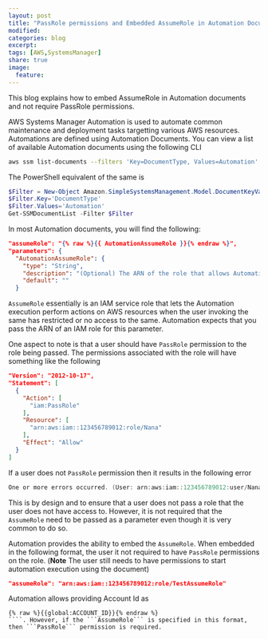 ```yaml
---
layout: post
title: "PassRole permissions and Embedded AssumeRole in Automation Documents"
modified:
categories: blog
excerpt:
tags: [AWS,SystemsManager]
share: true
image:
  feature:
---
```


This blog explains how to embed AssumeRole in Automation documents and not require PassRole permissions.

AWS Systems Manager Automation is used to automate common maintenance and deployment tasks targetting various AWS resources. Automations are defined using Automation Documents. You can view a list of available Automation documents using the following CLI

````sh
aws ssm list-documents --filters 'Key=DocumentType, Values=Automation'                
````

The PowerShell equivalent of the same is

```powershell
$Filter = New-Object Amazon.SimpleSystemsManagement.Model.DocumentKeyValuesFilter                
$Filter.Key='DocumentType' 
$Filter.Values='Automation'
Get-SSMDocumentList -Filter $Filter 
```

In most Automation documents, you will find the following:

```json
"assumeRole": "{% raw %}{{ AutomationAssumeRole }}{% endraw %}",
"parameters": {
  "AutomationAssumeRole": {
    "type": "String",
    "description": "(Optional) The ARN of the role that allows Automation to  perform the actions on your behalf.",
    "default": ""
  }                    
````
```AssumeRole``` essentially is an IAM service role that lets the Automation execution perform actions on AWS resources when the user invoking the same has restricted or no access to the same. Automation expects that you pass the ARN of an IAM role for this parameter.

One aspect to note is that a user should have ```PassRole``` permission to the role being passed. 
The permissions associated with the role will have something like the following

```json
"Version": "2012-10-17",
"Statement": [
  {
    "Action": [
      "iam:PassRole"
    ],
    "Resource": [
      "arn:aws:iam::123456789012:role/Nana"
    ],
    "Effect": "Allow"
  }
]
````
If a user does not ```PassRole``` permission then  it results in the following error

```powershell
One or more errors occurred. (User: arn:aws:iam::123456789012:user/NanaNoPassRole is not authorized to perform: iam:PassRole on resource: arn:aws:iam::123456789012:role/TestAssumeRole)
```

This is by design and to ensure that a user does not pass a role that the user does not have access to. However, it is not required that the ```AssumeRole``` need to be passed as a parameter even though it is very common to do so.

Automation provides the ability to embed the ```AssumeRole```. When embedded in the following format, the user it not required to have ```PassRole``` permissions on the role. (**Note** The user still needs to have permissions to start automation execution using the document)

```json
"assumeRole": "arn:aws:iam::123456789012:role/TestAssumeRole"
```

Automation allows providing Account Id as 
```` 
{% raw %}{{global:ACCOUNT_ID}}{% endraw %}
````. However, if the ```AssumeRole``` is specified in this format, then ```PassRole``` permission is required. 